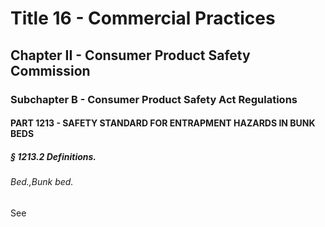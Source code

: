 
# Title 16 - Commercial Practices
## Chapter II - Consumer Product Safety Commission
### Subchapter B - Consumer Product Safety Act Regulations
#### PART 1213 - SAFETY STANDARD FOR ENTRAPMENT HAZARDS IN BUNK BEDS
##### § 1213.2 Definitions.
###### Bed.,Bunk bed.

See
